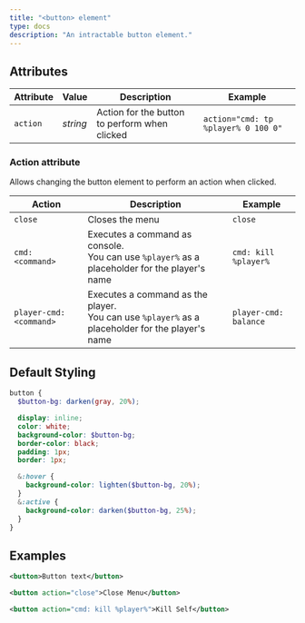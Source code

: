 ```yaml
---
title: "<button> element"
type: docs
description: "An intractable button element."
---
```


## Attributes
| Attribute | Value | Description | Example |
|--|--|--|--|
|`action` | *string* | Action for the button to perform when clicked | `action="cmd: tp %player% 0 100 0"` |

### Action attribute
Allows changing the button element to perform an action when clicked.

| Action | Description | Example |
|--|--|--|
| `close` | Closes the menu | `close` |
| `cmd: <command>` | Executes a command as console.<br>You can use `%player%` as a placeholder for the player's name | `cmd: kill %player%` |
| `player-cmd: <command>` | Executes a command as the player.<br>You can use `%player%` as a placeholder for the player's name | `player-cmd: balance` |

## Default Styling
```scss
button {
  $button-bg: darken(gray, 20%);

  display: inline;
  color: white;
  background-color: $button-bg;
  border-color: black;
  padding: 1px;
  border: 1px;

  &:hover {
    background-color: lighten($button-bg, 20%);
  }
  &:active {
    background-color: darken($button-bg, 25%);
  }
}
```

## Examples
```xml
<button>Button text</button>
```
```xml
<button action="close">Close Menu</button>
```
```xml
<button action="cmd: kill %player%">Kill Self</button>
```